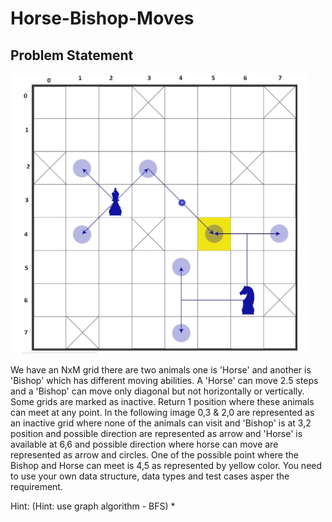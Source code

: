# Horse-Bishop-Moves

## Problem Statement


![](https://github.com/pragya-sharma/Horse-Bishop-Moves/blob/main/Problem-Picture.png)


We have an NxM grid there are two animals one is 'Horse' and another is 'Bishop' which has different moving abilities. A 'Horse' can move 2.5 steps and a 'Bishop'
can move only diagonal but not horizontally or vertically. Some grids are marked as inactive. Return 1 position where these animals can meet at any point.
In the following image 0,3 & 2,0 are represented as an inactive grid where none of the animals can visit and 'Bishop' is at 3,2 position and possible
direction are represented as arrow and 'Horse' is available at 6,6 and possible direction where horse can move are represented as arrow and circles. One of the possible point 
where the Bishop and Horse can meet is 4,5 as represented by yellow color. You need to use your own data structure,
data types and test cases asper the requirement. 

Hint: (Hint: use graph algorithm - BFS) *
